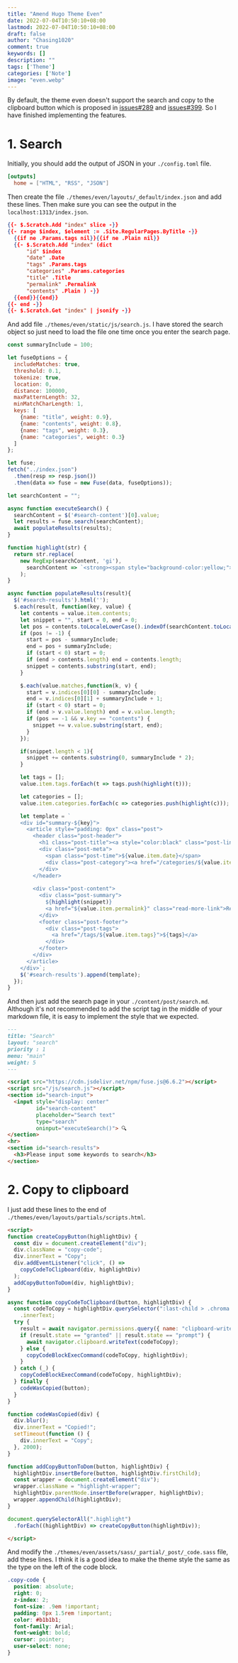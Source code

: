 ```yaml
---
title: "Amend Hugo Theme Even"
date: 2022-07-04T10:50:10+08:00
lastmod: 2022-07-04T10:50:10+08:00
draft: false
author: "Chasing1020"
comment: true
keywords: []
description: ""
tags: ['Theme']
categories: ['Note']
image: "even.webp"
---
```


By default, the theme even doesn't support the search and copy to the clipboard button which is proposed in [issues#289](https://github.com/olOwOlo/hugo-theme-even/issues/289) and [issues#399](https://github.com/olOwOlo/hugo-theme-even/issues/339). So I have finished implementing the features.

# 1. Search
Initially, you should add the output of JSON in your `./config.toml` file.

```toml
[outputs]
  home = ["HTML", "RSS", "JSON"]
```

Then create the file `./themes/even/layouts/_default/index.json` and add these lines. Then make sure you can see the output in the `localhost:1313/index.json`.

```json
{{- $.Scratch.Add "index" slice -}}
{{- range $index, $element := .Site.RegularPages.ByTitle -}}
  {{if ne .Params.tags nil}}{{if ne .Plain nil}}
  {{- $.Scratch.Add "index" (dict 
      "id" $index 
      "date" .Date 
      "tags" .Params.tags 
      "categories" .Params.categories 
      "title" .Title
      "permalink" .Permalink 
      "contents" .Plain ) -}}
  {{end}}{{end}}
{{- end -}}
{{- $.Scratch.Get "index" | jsonify -}}
```

And add file `./themes/even/static/js/search.js`. I have stored the search object so just need to load the file one time once you enter the search page.

```javascript
const summaryInclude = 100;

let fuseOptions = {
  includeMatches: true,
  threshold: 0.1,
  tokenize: true,
  location: 0,
  distance: 100000,
  maxPatternLength: 32,
  minMatchCharLength: 1,
  keys: [
    {name: "title", weight: 0.9},
    {name: "contents", weight: 0.8},
    {name: "tags", weight: 0.3},
    {name: "categories", weight: 0.3}
  ]
};

let fuse; 
fetch("../index.json")
  .then(resp => resp.json())
  .then(data => fuse = new Fuse(data, fuseOptions));

let searchContent = "";

async function executeSearch() {
  searchContent = $('#search-content')[0].value;
  let results = fuse.search(searchContent);
  await populateResults(results);
}

function highlight(str) { 
  return str.replace(
    new RegExp(searchContent, 'gi'),
      searchContent => `<strong><span style="background-color:yellow;">${searchContent}</span></strong>`
    );
}

async function populateResults(result){
  $('#search-results').html('');
  $.each(result, function(key, value) {
    let contents = value.item.contents;
    let snippet = "", start = 0, end = 0;
    let pos = contents.toLocaleLowerCase().indexOf(searchContent.toLocaleLowerCase());
    if (pos != -1) {
      start = pos - summaryInclude;
      end = pos + summaryInclude;
      if (start < 0) start = 0;
      if (end > contents.length) end = contents.length;
      snippet = contents.substring(start, end);
    }

    $.each(value.matches,function(k, v) {
      start = v.indices[0][0] - summaryInclude;
      end = v.indices[0][1] + summaryInclude + 1;
      if (start < 0) start = 0;
      if (end > v.value.length) end = v.value.length;
      if (pos == -1 && v.key == "contents") {
        snippet += v.value.substring(start, end);
      }
    });

    if(snippet.length < 1){
      snippet += contents.substring(0, summaryInclude * 2);
    }

    let tags = [];
    value.item.tags.forEach(t => tags.push(highlight(t)));

    let categories = [];
    value.item.categories.forEach(c => categories.push(highlight(c)));

    let template = `
    <div id="summary-${key}">
      <article style="padding: 0px" class="post">
        <header class="post-header">
          <h1 class="post-title"><a style="color:black" class="post-link" href="${value.item.permalink}">${highlight(value.item.title)}</a></h1>
          <div class="post-meta">
            <span class="post-time">${value.item.date}</span>
            <div class="post-category"><a href="/categories/${value.item.categories}/"> ${categories} </a></div>
          </div>
        </header>
        
        <div class="post-content">
          <div class="post-summary">
            ${highlight(snippet)}
            <a href="${value.item.permalink}" class="read-more-link">Read more...</a>
          </div>
          <footer class="post-footer">
            <div class="post-tags">
              <a href="/tags/${value.item.tags}">${tags}</a>
            </div>
          </footer>
        </div>
      </article>
    </div>`;
    $('#search-results').append(template);
  });
}
```

And then just add the search page in your `./content/post/search.md`. Although it's not recommended to add the script tag in the middle of your markdown file, it is easy to implement the style that we expected.

```markdown
---
title: "Search"
layout: "search"
priority : 1
menu: "main"
weight: 5
---

<script src="https://cdn.jsdelivr.net/npm/fuse.js@6.6.2"></script>
<script src="/js/search.js"></script>
<section id="search-input">
  <input style="display: center" 
         id="search-content" 
         placeholder="Search text" 
         type="search" 
         oninput="executeSearch()"> 🔍 
</section>
<hr>
<section id="search-results">
  <h3>Please input some keywords to search</h3>
</section>
```

# 2. Copy to clipboard

I just add these lines to the end of `./themes/even/layouts/partials/scripts.html`.

```html
<script>
function createCopyButton(highlightDiv) {
  const div = document.createElement("div");
  div.className = "copy-code";
  div.innerText = "Copy";
  div.addEventListener("click", () =>
    copyCodeToClipboard(div, highlightDiv)
  );
  addCopyButtonToDom(div, highlightDiv);
}

async function copyCodeToClipboard(button, highlightDiv) {
  const codeToCopy = highlightDiv.querySelector(":last-child > .chroma > code")
    .innerText;
  try {
    result = await navigator.permissions.query({ name: "clipboard-write" });
    if (result.state == "granted" || result.state == "prompt") {
      await navigator.clipboard.writeText(codeToCopy);
    } else {
      copyCodeBlockExecCommand(codeToCopy, highlightDiv);
    }
  } catch (_) {
    copyCodeBlockExecCommand(codeToCopy, highlightDiv);
  } finally {
    codeWasCopied(button);
  }
}

function codeWasCopied(div) {
  div.blur();
  div.innerText = "Copied!";
  setTimeout(function () {
    div.innerText = "Copy";
  }, 2000);
}

function addCopyButtonToDom(button, highlightDiv) {
  highlightDiv.insertBefore(button, highlightDiv.firstChild);
  const wrapper = document.createElement("div");
  wrapper.className = "highlight-wrapper";
  highlightDiv.parentNode.insertBefore(wrapper, highlightDiv);
  wrapper.appendChild(highlightDiv);
}

document.querySelectorAll(".highlight")
  .forEach((highlightDiv) => createCopyButton(highlightDiv));

</script>
```

And modify the `./themes/even/assets/sass/_partial/_post/_code.sass` file, add these lines. I think it is a good idea to make the theme style the same as the type on the left of the code block.

```scss
.copy-code {
  position: absolute;
  right: 0;
  z-index: 2;
  font-size: .9em !important;
  padding: 0px 1.5rem !important;
  color: #b1b1b1;
  font-family: Arial;
  font-weight: bold;
  cursor: pointer;
  user-select: none;
}
```
